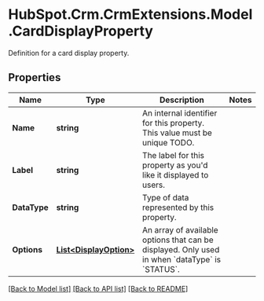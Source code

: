 # HubSpot.Crm.CrmExtensions.Model.CardDisplayProperty
Definition for a card display property.

## Properties

Name | Type | Description | Notes
------------ | ------------- | ------------- | -------------
**Name** | **string** | An internal identifier for this property. This value must be unique TODO. | 
**Label** | **string** | The label for this property as you&#39;d like it displayed to users. | 
**DataType** | **string** | Type of data represented by this property. | 
**Options** | [**List&lt;DisplayOption&gt;**](DisplayOption.md) | An array of available options that can be displayed. Only used in when &#x60;dataType&#x60; is &#x60;STATUS&#x60;. | 

[[Back to Model list]](../README.md#documentation-for-models) [[Back to API list]](../README.md#documentation-for-api-endpoints) [[Back to README]](../README.md)

